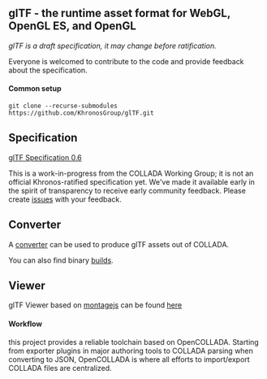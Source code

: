 ## glTF - the runtime asset format for WebGL, OpenGL ES, and OpenGL

_glTF is a draft specification, it may change before ratification._

Everyone is welcomed to contribute to the code and provide feedback about the specification. 

#### Common setup 
```
git clone --recurse-submodules https://github.com/KhronosGroup/glTF.git
```

## Specification  

[glTF Specification 0.6](https://github.com/KhronosGroup/glTF/blob/schema/specification/README.md)

This is a work-in-progress from the COLLADA Working Group; it is not an official Khronos-ratified specification yet.  We've made it available early in the spirit of transparency to receive early community feedback.  Please create [issues](https://github.com/KhronosGroup/glTF/issues) with your feedback.

## Converter

A [converter](https://github.com/KhronosGroup/glTF/wiki/converter) can be used to produce glTF assets out of COLLADA.

You can also find binary [builds](https://github.com/KhronosGroup/glTF/wiki/Converter-builds).

## Viewer

glTF Viewer based on [montagejs](https://github.com/montagejs/montage) can be found [here](https://github.com/fabrobinet/glTF-webgl-viewer)

#### Workflow

this project provides a reliable toolchain based on OpenCOLLADA.
Starting from exporter plugins in major authoring tools to COLLADA parsing when converting to JSON, 
OpenCOLLADA is where all efforts to import/export COLLADA files are centralized.
